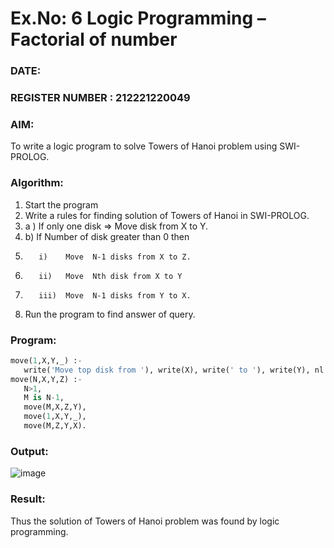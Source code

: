 # Ex.No: 6   Logic Programming – Factorial of number   
### DATE:                                                                            
### REGISTER NUMBER : 212221220049
### AIM: 
To  write  a logic program  to solve Towers of Hanoi problem  using SWI-PROLOG. 
### Algorithm:
1. Start the program
2.  Write a rules for finding solution of Towers of Hanoi in SWI-PROLOG.
3.  a )	If only one disk  => Move disk from X to Y.
4.  b)	If Number of disk greater than 0 then
5.        i)	Move  N-1 disks from X to Z.
6.        ii)	Move  Nth disk from X to Y
7.        iii)	Move  N-1 disks from Y to X.
8. Run the program  to find answer of  query.

### Program:
```python
move(1,X,Y,_) :-
   write('Move top disk from '), write(X), write(' to '), write(Y), nl.
move(N,X,Y,Z) :-
   N>1,
   M is N-1,
   move(M,X,Z,Y),
   move(1,X,Y,_),
   move(M,Z,Y,X).
```


### Output:
![image](https://github.com/ThiruThanikaiarasu/AI_Lab_2023-24/assets/126568917/8d12fe46-cc0c-4948-bf81-2505a16086b4)



### Result:
Thus the solution of Towers of Hanoi problem was found by logic programming.
